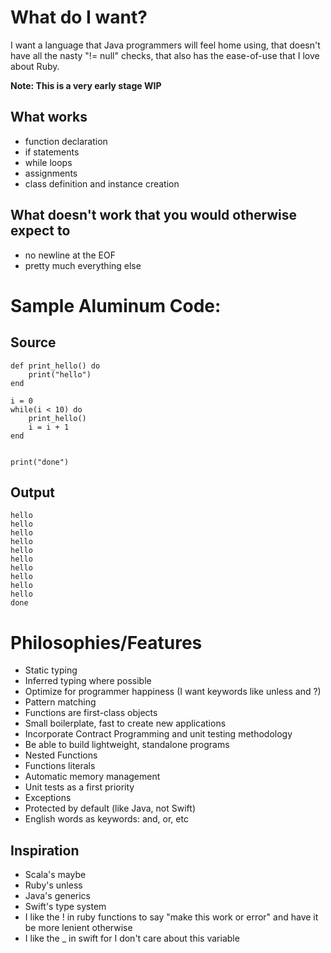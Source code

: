 What do I want?
===============

I want a language that Java programmers will feel home using, that doesn't have all the nasty "!= null" checks, that also has the ease-of-use that I love about Ruby.

**Note: This is a very early stage WIP**

What works
----------

 - function declaration
 - if statements
 - while loops
 - assignments
 - class definition and instance creation
 
What doesn't work that you would otherwise expect to
----------------------------------------------------

 - no newline at the EOF
 - pretty much everything else
 
Sample Aluminum Code:
=====================

Source
------

```
def print_hello() do
	print("hello")
end

i = 0
while(i < 10) do
	print_hello()
	i = i + 1
end


print("done")
```

Output
------

```
hello
hello
hello
hello
hello
hello
hello
hello
hello
hello
done
```

Philosophies/Features
============

- Static typing
- Inferred typing where possible
- Optimize for programmer happiness (I want keywords like unless and ?)
- Pattern matching
- Functions are first-class objects
- Small boilerplate, fast to create new applications
- Incorporate Contract Programming and unit testing methodology
- Be able to build lightweight, standalone programs
- Nested Functions
- Functions literals
- Automatic memory management
- Unit tests as a first priority
- Exceptions
- Protected by default (like Java, not Swift)
- English words as keywords: and, or, etc

Inspiration
-----------

- Scala's maybe
- Ruby's unless
- Java's generics
- Swift's type system
- I like the ! in ruby functions to say "make this work or error" and have it be more lenient otherwise
- I like the _ in swift for I don't care about this variable
